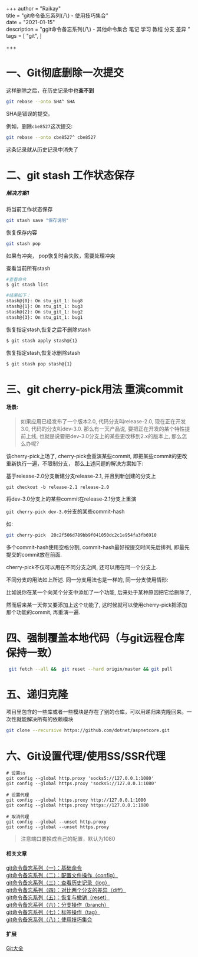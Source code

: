 +++
author = "Raikay"  
title = "git命令备忘系列(八) - 使用技巧集合"  
date = "2021-01-15"  
description = "ggit命令备忘系列(八) - 其他命令集合  笔记 学习 教程 分支 差异 "  
tags = [
    "git",
]  

+++



# 一、Git彻底删除一次提交

这样删除之后，在历史记录中也**查不到**

```sh
git rebase --onto SHA^ SHA
```

SHA是错误的提交。 

例如，删除`cbe8527`这次提交:
```sh
git rebase --onto cbe8527^ cbe8527
```
这条记录就从历史记录中消失了

# 二、git stash 工作状态保存

##### 解决方案1

将当前工作状态保存
```sh
git stash save "保存说明" 
```
恢复保存内容
```sh
git stash pop
```
如果有冲突， pop恢复时会失败，需要处理冲突  

查看当前所有stash
```sh
#查看命令
$ git stash list

#结果如下：
stash@{0}: On stu_git_1: bug8
stash@{1}: On stu_git_1: bug3
stash@{2}: On stu_git_1: bug2
stash@{3}: On stu_git_1: bug1

```
恢复指定stash,恢复之后不删除stash

```sh
$ git stash apply stash@{1}
```
恢复指定stash,恢复冰删除stash

```sh
$ git stash pop stash@{1}
```
# 三、git cherry-pick用法 重演commit


#### 场景: 
>如果应用已经发布了一个版本2.0, 代码分支叫release-2.0, 现在正在开发3.0, 代码的分支叫dev-3.0. 那么有一天产品说, 要把正在开发的某个特性提前上线, 也就是说要把dev-3.0分支上的某些更改移到2.x的版本上, 那么怎么办呢?


该cherry-pick上场了, cherry-pick会重演某些commit, 即把某些commit的更改重新执行一遍，不限制分支， 那么上述问题的解决方案如下:


基于release-2.0分支新建分支release-2.1, 并且到新创建的分支上

`git checkout -b release-2.1 release-2.0`

将dev-3.0分支上的某些commit在release-2.1分支上重演

`git cherry-pick dev-3.0`分支的某些commit-hash

如:
```sh
git cherry-pick  20c2f506d789bb9f041050dc2c1e954fa3fb6910 
```
多个commit-hash使用空格分割, commit-hash最好按提交时间先后排列, 即最先提交的commit放在前面.

cherry-pick不仅可以用在不同分支之间, 还可以用在同一个分支上.

不同分支的用法如上所述. 同一分支用法也是一样的, 同一分支使用情形:

比如说你在某一个向某个分支中添加了一个功能, 后来处于某种原因把它给删除了,

然而后来某一天你又要添加上这个功能了, 这时候就可以使用cherry-pick把添加那个功能的commit, 再重演一遍.

# 四、强制覆盖本地代码（与git远程仓库保持一致）

```sh
 git fetch --all &&  git reset --hard origin/master && git pull
```

# 五、递归克隆

项目里包含的一些库或者一些模块是存在了别的仓库，可以用递归来克隆回来。一次性就能解决所有的依赖模块

```sh
git clone --recursive https://github.com/dotnet/aspnetcore.git
```

# 六、Git设置代理/使用SS/SSR代理


```shell
# 设置ss
git config --global http.proxy 'socks5://127.0.0.1:1080'
git config --global https.proxy 'socks5://127.0.0.1:1080'

# 设置代理
git config --global https.proxy http://127.0.0.1:1080
git config --global https.proxy https://127.0.0.1:1080

# 取消代理
git config --global --unset http.proxy
git config --global --unset https.proxy
```
> 注意端口要换成自己的配置，默认为1080





#### 相关文章

[git命令备忘系列（一）：基础命令](https://blog.raikay.com/post/2018/git-basic/)  
[git命令备忘系列（二）：配置文件操作（config）](https://blog.raikay.com/post/2018/git-config/)  
[git命令备忘系列（三）：查看历史记录（log）](https://blog.raikay.com/post/2018/git-log/)  
[git命令备忘系列（四）：对比两个分支的差异（diff）](https://blog.raikay.com/post/2018/git-diff/)  
[git命令备忘系列（五）：恢复与撤销（reset）](https://blog.raikay.com/post/2018/git-reset/)  
[git命令备忘系列（六）：分支操作（branch）](https://blog.raikay.com/post/2018/git-branch/)  
[git命令备忘系列（七）：标签操作（tag）](https://blog.raikay.com/post/2018/git-tag/)  
[git命令备忘系列（八）：使用技巧集合](https://blog.raikay.com/post/2018/git-other/)  



#### 扩展

[Git大全](https://gitee.com/all-about-git)